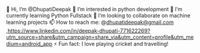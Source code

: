👋 Hi, I’m @DhupatiDeepak 👀 I’m interested in python development 🌱 I’m currently learning Python Fullstack 💞️ I’m looking to collaborate on machine learning projects 📫 How to reach me: @dhupatideepak@gmail.com ,https://www.linkedin.com/in/deepak-dhupati-771622269?utm_source=share&utm_campaign=share_via&utm_content=profile&utm_medium=android_app ⚡ Fun fact: I love playing cricket and travelling!
